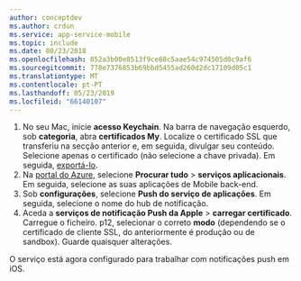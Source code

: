 ```yaml
---
author: conceptdev
ms.author: crdun
ms.service: app-service-mobile
ms.topic: include
ms.date: 08/23/2018
ms.openlocfilehash: 852a3b00e8513f9ce68c5aae54c974505d0c9af6
ms.sourcegitcommit: 778e7376853b69bbd5455ad260d2dc17109d05c1
ms.translationtype: MT
ms.contentlocale: pt-PT
ms.lasthandoff: 05/23/2019
ms.locfileid: "66140107"
---
```

1. No seu Mac, inicie **acesso Keychain**. Na barra de navegação esquerdo, sob **categoria**, abra **certificados My**. Localize o certificado SSL que transferiu na secção anterior e, em seguida, divulgar seu conteúdo. Selecione apenas o certificado (não selecione a chave privada). Em seguida, [exportá-lo](https://support.apple.com/kb/PH20122?locale=en_US).
2. Na [portal do Azure](https://portal.azure.com/), selecione **Procurar tudo** > **serviços aplicacionais**. Em seguida, selecione as suas aplicações de Mobile back-end. 
3. Sob **configurações**, selecione **Push do serviço de aplicações**. Em seguida, selecione o nome do hub de notificação. 
4. Aceda a **serviços de notificação Push da Apple** > **carregar certificado**. Carregue o ficheiro. p12, selecionar o correto **modo** (dependendo se o certificado de cliente SSL, do anteriormente é produção ou de sandbox). Guarde quaisquer alterações.

O serviço está agora configurado para trabalhar com notificações push em iOS.

[1]: ./media/app-service-mobile-apns-configure-push/mobile-push-notification-hub.png
